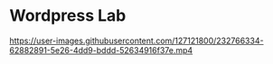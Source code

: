 # Wordpress Lab

https://user-images.githubusercontent.com/127121800/232766334-62882891-5e26-4dd9-bddd-52634916f37e.mp4

